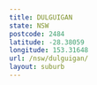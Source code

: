 ```yaml
---
title: DULGUIGAN
state: NSW
postcode: 2484
latitude: -28.38059
longitude: 153.31648
url: /nsw/dulguigan/
layout: suburb
---
```

